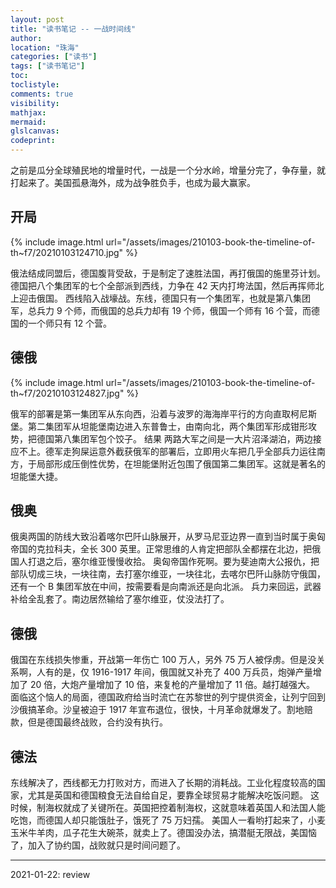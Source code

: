 ```yaml
---
layout: post
title: "读书笔记 -- 一战时间线"
author:
location: "珠海"
categories: ["读书"]
tags: ["读书笔记"]
toc:
toclistyle:
comments: true
visibility:
mathjax:
mermaid:
glslcanvas:
codeprint:
---
```


之前是瓜分全球殖民地的增量时代，一战是一个分水岭，增量分完了，争存量，就打起来了。美国孤悬海外，成为战争胜负手，也成为最大赢家。


## 开局

{% include image.html url="/assets/images/210103-book-the-timeline-of-th~f7/20210103124710.jpg" %}

俄法结成同盟后，德国腹背受敌，于是制定了速胜法国，再打俄国的施里芬计划。德国把八个集团军的七个全部派到西线，力争在 42 天内打垮法国，然后再挥师北上迎击俄国。
西线陷入战壕战。东线，德国只有一个集团军，也就是第八集团军，总兵力 9 个师，而俄国的总兵力却有 19 个师，俄国一个师有 16 个营，而德国的一个师只有 12 个营。


## 德俄

{% include image.html url="/assets/images/210103-book-the-timeline-of-th~f7/20210103124827.jpg" %}

俄军的部署是第一集团军从东向西，沿着与波罗的海海岸平行的方向直取柯尼斯堡。第二集团军从坦能堡南边进入东普鲁士，由南向北，两个集团军形成钳形攻势，把德国第八集团军包个饺子。
结果 两路大军之间是一大片沼泽湖泊，两边接应不上。德军走狗屎运意外截获俄军的部署后，立即用火车把几乎全部兵力运往南方，于局部形成压倒性优势，在坦能堡附近包围了俄国第二集团军。这就是著名的坦能堡大捷。


## 俄奥

俄奥两国的防线大致沿着喀尔巴阡山脉展开，从罗马尼亚边界一直到当时属于奥匈帝国的克拉科夫，全长 300 英里。正常思维的人肯定把部队全都摆在北边，把俄国人打退之后，塞尔维亚慢慢收拾。
奥匈帝国作死啊。要为斐迪南大公报仇，把部队切成三块，一块往南，去打塞尔维亚，一块往北，去喀尔巴阡山脉防守俄国，还有一个 B 集团军放在中间，按需要看是向南派还是向北派。
兵力来回运，武器补给全乱套了。南边居然输给了塞尔维亚，仗没法打了。


## 德俄

俄国在东线损失惨重，开战第一年伤亡 100 万人，另外 75 万人被俘虏。但是没关系啊，人有的是，仅 1916-1917 年间，俄国就又补充了 400 万兵员，炮弹产量增加了 20 倍，大炮产量增加了 10 倍，来复枪的产量增加了 11 倍。越打越强大。
面临这个恼人的局面，德国政府给当时流亡在苏黎世的列宁提供资金，让列宁回到沙俄搞革命。沙皇被迫于 1917 年宣布退位，很快，十月革命就爆发了。割地赔款，但是德国最终战败，合约没有执行。


## 德法

东线解决了，西线都无力打败对方，而进入了长期的消耗战。工业化程度较高的国家，尤其是英国和德国粮食无法自给自足，要靠全球贸易才能解决吃饭问题。
这时候，制海权就成了关键所在。英国把控着制海权，这就意味着英国人和法国人能吃饱，而德国人却只能饿肚子，饿死了 75 万妇孺。
美国人一看哟打起来了，小麦玉米牛羊肉，瓜子花生大碗茶，就卖上了。德国没办法，搞潜艇无限战，美国恼了，加入了协约国，战败就只是时间问题了。

-----
<p class='reviewtip'>2021-01-22: review</p>
